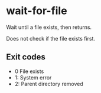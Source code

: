 wait-for-file
==============

Wait until a file exists, then returns.

Does not check if the file exists first.

Exit codes
-----------

* 0 File exists
* 1: System error
* 2: Parent directory removed
